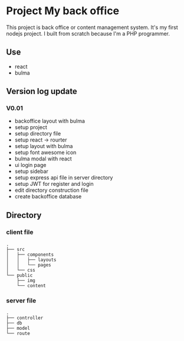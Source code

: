# Project My back office 

This project is back office or content management system.
It's my first nodejs project.
I built from scratch because I'm a PHP programmer.

## Use
- react
- bulma

## Version log update

### V0.01
- backoffice layout with bulma
- setup project
- setup directory file
- setup react -> rourter
- setup layout with bulma
- setup font awesome icon
- bulma modal with react
- ui login page
- setup sidebar
- setup express api file in server directory
- setup JWT for register and login
- edit directory construction file
- create backoffice database


## Directory

### client file
    .
    ├── src
    │   ├── components
    │   │   ├── layouts
    │   │   └── pages
    │   └── css
    └── public
        ├── img
        └── content

### server file
    .
    ├── controller
    ├── db
    ├── model
    └── route

